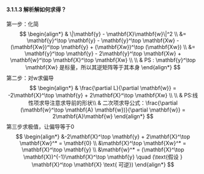 #### 3.1.1.3 解析解如何求得？
第一步：化简
$$
\begin{align*}
& \|\mathbf{y} - \mathbf{X}\mathbf{w}\|^2 \\
&= \mathbf{y}^\top \mathbf{y} - \mathbf{y}^\top \mathbf{Xw} - (\mathbf{Xw})^\top \mathbf{y} + (\mathbf{Xw})^\top (\mathbf{Xw})   \\ 
&= \mathbf{y}^\top \mathbf{y} - 2\mathbf{y}^\top \mathbf{Xw} + \mathbf{w}^\top \mathbf{X}^\top \mathbf{Xw} \\
\\
& PS : \mathbf{y}^\top \mathbf{Xw} 是标量，所以其逆矩阵等于其本身
\end{align*} 
$$
第二步：对w求偏导
$$
\begin{align*}
& \frac{\partial L}{\partial \mathbf{w}} = -2\mathbf{X}^\top \mathbf{y} + 2\mathbf{X}^\top \mathbf{Xw} \\
\\
& PS:线性项求导注意求导前的形状\\
& 二次项求导公式：\frac{\partial (\mathbf{w}^\top \mathbf{A} \mathbf{w})}{\partial \mathbf{w}} = 2\mathbf{A}\mathbf{w}
\end{align*} 
$$
第三步求极值，让偏导等于0
$$
\begin{align*}
&-2\mathbf{X}^\top \mathbf{y} + 2\mathbf{X}^\top \mathbf{Xw}^* = \mathbf{0} \\
 &\mathbf{X}^\top \mathbf{Xw}^* = \mathbf{X}^\top \mathbf{y} \\
 &\mathbf{w}^* = (\mathbf{X}^\top \mathbf{X})^{-1}\mathbf{X}^\top \mathbf{y} \quad (\text{假设 } \mathbf{X}^\top \mathbf{X} \text{ 可逆})
\end{align*}
$$